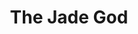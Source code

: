 ---
title: The Jade God
year: 1933
opening_date: 1933-02-14
closing_date: 
layout: productions
image:
image_caption:
image_credit:
playbill:
category:
details:
  Theatre: Theatre Jacksonville
cast:
  Mrs. Thursby: Dorothy Germain
  Jean Millicent: Edith Pullen
  John Martin: Gordon McCauley
  John Millicent: Isaac Peiser
  Inspector Burke: John H. Pratt
  Edith Derrick: Pauline Entenza
  Jack Derrick: Stuart Cavanagh
  Blunt: Ed Goodman
  Perkins: Gertrude F. Jacobi
  Peters: Lawrence Case
crew:
  Director: Charles F. Hopkins, Jr.
  Scenery: Ronald Kennard
  Props: Mrs. R.R. Killinger
understudies:
orchestra:
external_links:
---